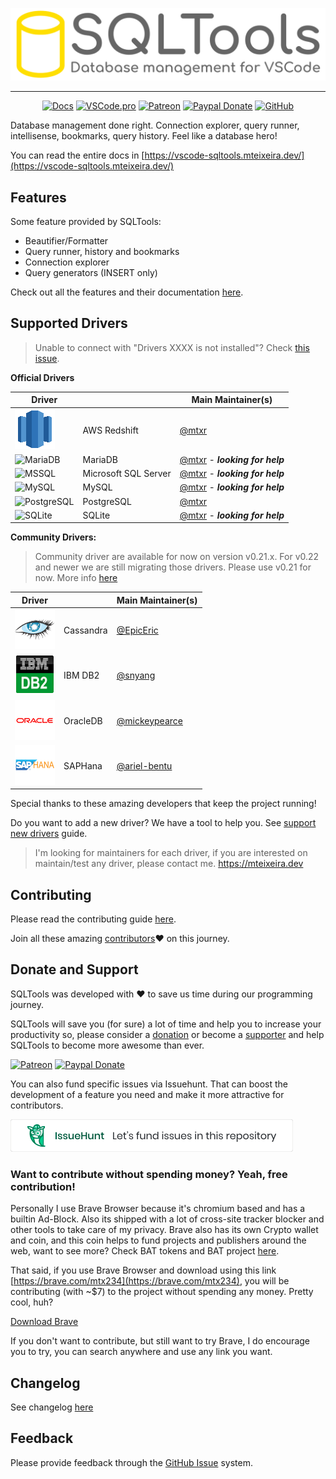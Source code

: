 <center>
<p align="center">
  <img src="https://raw.githubusercontent.com/mtxr/vscode-sqltools/master/static/header-hero.svg?sanitize=true" />
</p>
</center>

<hr />

<p align="center">
  <center>

[![Docs](https://img.shields.io/badge/docs-here-blueviolet?style=for-the-badge)](https://vscode-sqltools.mteixeira.dev)
[![VSCode.pro](https://img.shields.io/badge/Supported%20by-VSCode%20Power%20User%20Course%20%E2%86%92-gray.svg?colorA=655BE1&colorB=4F44D6&style=for-the-badge)](https://a.paddle.com/v2/click/16413/111711?link=1227)
[![Patreon](https://img.shields.io/badge/patreon-support-blue.svg?style=for-the-badge)](https://www.patreon.com/mteixeira)
[![Paypal Donate](https://img.shields.io/badge/paypal-donate-blue.svg?style=for-the-badge)](https://www.paypal.com/cgi-bin/webscr?cmd=_s-xclick&hosted_button_id=RSMB6DGK238V8)
[![GitHub](https://img.shields.io/github/license/mtxr/vscode-sqltools?style=for-the-badge)](https://github.com/mtxr/vscode-sqltools/blob/master/LICENSE.md)

  </center>
</p>

Database management done right. Connection explorer, query runner, intellisense, bookmarks, query history. Feel like a database hero!

You can read the entire docs in [https://vscode-sqltools.mteixeira.dev/](https://vscode-sqltools.mteixeira.dev/)

## Features

Some feature provided by SQLTools:

* Beautifier/Formatter
* Query runner, history and bookmarks
* Connection explorer
* Query generators (INSERT only)

Check out all the features and their documentation [here](http://vscode-sqltools.mteixeira.dev/#features).

## Supported Drivers

> Unable to connect with "Drivers XXXX is not installed"? Check [this issue](https://github.com/mtxr/vscode-sqltools/issues/590).

**Official Drivers**

|Driver||Main Maintainer(s)|
|-|-|-|
|![AWS Redshift](https://raw.githubusercontent.com/mtxr/vscode-sqltools/master/packages/driver.pg/icons/redshift/default.png)|AWS Redshift|[@mtxr](https://github.com/mtxr)|
|![MariaDB](https://raw.githubusercontent.com/mtxr/vscode-sqltools/master/packages/driver.mysql/icons/mariadb/default.png)|MariaDB|[@mtxr](https://github.com/mtxr) - ***looking for help***|
|![MSSQL](https://raw.githubusercontent.com/mtxr/vscode-sqltools/master/packages/driver.mssql/icons/default.png)|Microsoft SQL Server|[@mtxr](https://github.com/mtxr) - ***looking for help***|
|![MySQL](https://raw.githubusercontent.com/mtxr/vscode-sqltools/master/packages/driver.mysql/icons/default.png)|MySQL|[@mtxr](https://github.com/mtxr) - ***looking for help***|
|![PostgreSQL](https://raw.githubusercontent.com/mtxr/vscode-sqltools/master/packages/driver.pg/icons/pg/default.png)|PostgreSQL|[@mtxr](https://github.com/mtxr)|
|![SQLite](https://raw.githubusercontent.com/mtxr/vscode-sqltools/master/packages/driver.sqlite/icons/default.png)|SQLite|[@mtxr](https://github.com/mtxr) - ***looking for help***|

**Community Drivers:**

> Community driver are available for now on version v0.21.x. For v0.22 and newer we are still migrating those drivers. Please use v0.21 for now. More info [here](https://github.com/mtxr/vscode-sqltools/issues/586)

|Driver||Main Maintainer(s)|
|-|-|-|
|![Cassandra](https://raw.githubusercontent.com/mtxr/vscode-sqltools/master/packages/drivers/icons/cassandra/default.png)|Cassandra|[@EpicEric](https://github.com/EpicEric)|
|![IBM DB2](https://raw.githubusercontent.com/mtxr/vscode-sqltools/master/packages/drivers/icons/db2/default.png)|IBM DB2|[@snyang](https://github.com/snyang)|
|![OracleDB](https://raw.githubusercontent.com/mtxr/vscode-sqltools/master/packages/drivers/icons/oracledb/default.png)|OracleDB|[@mickeypearce](https://github.com/mickeypearce)|
|![SAPHana](https://raw.githubusercontent.com/mtxr/vscode-sqltools/master/packages/drivers/icons/saphana/default.png)|SAPHana|[@ariel-bentu](https://github.com/ariel-bentu)|


Special thanks to these amazing developers that keep the project running!

Do you want to add a new driver? We have a tool to help you. See [support new drivers](https://vscode-sqltools.mteixeira.dev/contributing/support-new-drivers) guide.


> I'm looking for maintainers for each driver, if you are interested on maintain/test any driver, please contact me. https://mteixeira.dev

## Contributing

Please read the contributing guide [here](https://vscode-sqltools.mteixeira.dev/contributing).

Join all these amazing [contributors](https://github.com/mtxr/vscode-sqltools/graphs/contributors)❤️ on this journey.


## Donate and Support

SQLTools was developed with ♥ to save us time during our programming journey.

SQLTools will save you (for sure) a lot of time and help you to increase your productivity so, please consider a [donation](https://www.paypal.com/cgi-bin/webscr?cmd=_s-xclick&hosted_button_id=RSMB6DGK238V8) or become a [supporter](https://www.patreon.com/mteixeira) and help SQLTools to become more awesome than ever.


[![Patreon](https://img.shields.io/badge/patreon-support-blue.svg?style=for-the-badge&logo=patreon)](https://www.patreon.com/mteixeira)
[![Paypal Donate](https://img.shields.io/badge/paypal-donate-blue.svg?style=for-the-badge&logo=paypal)](https://www.paypal.com/cgi-bin/webscr?cmd=_s-xclick&hosted_button_id=RSMB6DGK238V8)

You can also fund specific issues via Issuehunt. That can boost the development of a feature you need and make it more attractive for contributors.

[![Issuehunt](https://raw.githubusercontent.com/mtxr/vscode-sqltools/master/static/issuehunt-button.png)](https://issuehunt.io/r/mtxr/vscode-sqltools)

### Want to contribute without spending money? Yeah, free contribution!

Personally I use Brave Browser because it's chromium based and has a builtin Ad-Block. Also its shipped with a lot of cross-site tracker blocker and other tools to take care of my privacy.
Brave also has its own Crypto wallet and coin, and this coin helps to fund projects and publishers around the web, want to see more? Check BAT tokens and BAT project [here](https://brave.com/mtx234).

That said, if you use Brave Browser and download using this link [https://brave.com/mtx234](https://brave.com/mtx234), you will be contributing (with ~$7) to the project without spending any money. Pretty cool, huh?

[Download Brave](https://brave.com/mtx234)

If you don't want to contribute, but still want to try Brave, I do encourage you to try, you can search anywhere and use any link you want.



## Changelog

See changelog [here](https://vscode-sqltools.mteixeira.dev/changelog)

## Feedback

Please provide feedback through the [GitHub Issue](https://github.com/mtxr/vscode-sqltools/issues) system.
